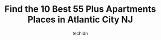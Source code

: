 ---
layout: ampstory
image: https://i0.wp.com/www.depkes.org/wp-content/uploads/2023/06/55-plus-apartments-0-in-atlantic-city-nj-1685876957.jpeg?resize=640,853
author: techidn
featured: false
description: Discover the impressive array of 55 Plus Apartments options in Atlantic City NJ, where you can find 10 of the largest 55 Plus Apartments establishments in the area. From renowned classics to
title: Find the 10 Best 55 Plus Apartments Places in Atlantic City NJ
cover:
   title: Find the 10 Best 55 Plus Apartments Places in Atlantic City NJ
   subtitle: Rickpate
   background: https://www.depkes.org/wp-content/uploads/2023/06/55-plus-apartments-0-in-atlantic-city-nj-1685876957.jpeg

pages: 
 - layout: thirds
   top: <h1>#1 Shore Park Hi Rise</h1>
   bottom: "<p>Managed in the past. Now frequently visit family members residing in Shore Park High Rise.  Although retired, there isnt a day I go to visit my family members,, that som</p>"
   background: https://www.depkes.org/wp-content/uploads/2023/06/55-plus-apartments-1-in-atlantic-city-nj-1685876957.jpeg
   backgroundblur: true
 - layout: thirds
   top: <h1>#2 Charles P. Jeffries Tower</h1>
   bottom: "<p>It is part of Atlantic City Housing AuthorityI have lived here for 21 months.The building is primarily for 60+ and disabled people.The facility has an in-house caring a</p>"
   background: https://www.depkes.org/wp-content/uploads/2023/06/55-plus-apartments-2-in-atlantic-city-nj-1685876958.jpeg
   cta:
      link: https://www.depkes.org/blog/find-the-10-best-55-plus-apartments-places-in-atlantic-city-nj/
      text: Find the 10 Best 55 Plus Apartments Places in Atlantic City NJ
 - layout: thirds
   top: <h1>#3 The Atlantic Apartments</h1>
   bottom: "<p>300 Atlantic Ave, Atlantic City, NJ 08401, United States</p>"
   background: https://www.depkes.org/wp-content/uploads/2023/06/55-plus-apartments-3-in-atlantic-city-nj-1685876958.jpeg
   cta:
      link: https://www.depkes.org/blog/find-the-10-best-55-plus-apartments-places-in-atlantic-city-nj/
      text: Find the 10 Best 55 Plus Apartments Places in Atlantic City NJ
 - layout: thirds
   top: <h1>#4 Beachview Residence</h1>
   bottom: "<p>3850 Atlantic Ave, Atlantic City, NJ 08401, United States</p>"
   background: https://images.unsplash.com/photo-1620421680010-0766ff230392?ixlib=rb-4.0.3&ixid=MnwxMjA3fDB8MHxwaG90by1wYWdlfHx8fGVufDB8fHx8&auto=format&fit=crop&w=640&h=853&q=80
   cta:
      link: https://www.depkes.org/blog/find-the-10-best-55-plus-apartments-places-in-atlantic-city-nj/
      text: Find the 10 Best 55 Plus Apartments Places in Atlantic City NJ
 - layout: thirds
   top: <h1>#5 New York Avenue Apartments</h1>
   bottom: "<p>233 N New York Ave #100, Atlantic City, NJ 08401, United States</p>"
   background: https://images.unsplash.com/photo-1533998839656-76f5e4b2bccb?ixlib=rb-4.0.3&ixid=MnwxMjA3fDB8MHxwaG90by1wYWdlfHx8fGVufDB8fHx8&auto=format&fit=crop&w=640&h=853&q=80
   cta:
      link: https://www.depkes.org/blog/find-the-10-best-55-plus-apartments-places-in-atlantic-city-nj/
      text: Find the 10 Best 55 Plus Apartments Places in Atlantic City NJ
 - layout: thirds
   top: <h1>#6 Atlantic Marina/Townhouse Terrace East</h1>
   bottom: "<p>732A N Maryland Ave A, Atlantic City, NJ 08401, United States</p>"
   background: https://images.unsplash.com/photo-1608411404720-c8f0417bcdba?ixlib=rb-4.0.3&ixid=MnwxMjA3fDB8MHxwaG90by1wYWdlfHx8fGVufDB8fHx8&auto=format&fit=crop&w=640&h=853&q=80
   cta:
      link: https://www.depkes.org/blog/find-the-10-best-55-plus-apartments-places-in-atlantic-city-nj/
      text: Find the 10 Best 55 Plus Apartments Places in Atlantic City NJ
 - layout: thirds
   top: <h1>#7 Best of Life Park</h1>
   bottom: "<p>129 Virginia Ave, Atlantic City, NJ 08401, United States</p>"
   background: https://images.unsplash.com/photo-1618005182384-a83a8bd57fbe?ixlib=rb-4.0.3&ixid=MnwxMjA3fDB8MHxwaG90by1wYWdlfHx8fGVufDB8fHx8&auto=format&fit=crop&w=640&h=853&q=80
   cta:
      link: https://www.depkes.org/blog/find-the-10-best-55-plus-apartments-places-in-atlantic-city-nj/
      text: Find the 10 Best 55 Plus Apartments Places in Atlantic City NJ
 - layout: thirds
   middle: Continue reading...
   background: https://images.unsplash.com/photo-1574169208507-84376144848b?ixlib=rb-4.0.3&ixid=MnwxMjA3fDB8MHxwaG90by1wYWdlfHx8fGVufDB8fHx8&auto=format&fit=crop&w=640&h=853&q=80
   cta:
      link: https://www.depkes.org/blog/find-the-10-best-55-plus-apartments-places-in-atlantic-city-nj/
      text: Find the 10 Best 55 Plus Apartments Places in Atlantic City NJ
      
---